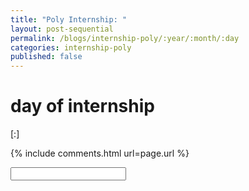 ```yaml
---
title: "Poly Internship: "
layout: post-sequential
permalink: /blogs/internship-poly/:year/:month/:day
categories: internship-poly
published: false
---
```

#  day of internship

<span class="timestamp">[:]</span> 



<!--

<span class='disable-selection' ondblclick="this.innerHTML=''">&lt;<b>REDACTED</b>&gt;</span>

-->
{% include comments.html url=page.url %}

<input id="password-input" type="password" class="text-secret" onkeyup="unlock()">

<span class="disable-selection" id="truth" style="display:block;"></span>
